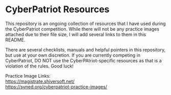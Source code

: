 # CyberPatriot Resources

This repository is an ongoing collection of resources that I have used during the CyberPatriot competition. While there will not be any practice images attached due to their file size, I will add several links to them in this README.<br />

There are several checklists, manuals and helpful pointers in this repository, but use at your own discretion. If you are currently competing in CyberPatriot, DO NOT use the CyberPAtriot-specific resources as that is a violation of the rules. Good luck!<br />

Practice Image Links: <br />
https://magistrate.shiversoft.net/ <br />
https://syned.org/cyberpatriot-practice-images/ <br />
